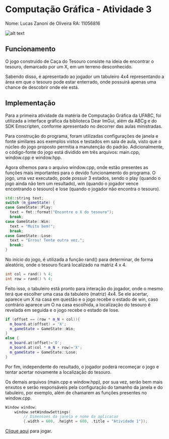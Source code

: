 # Computação Gráfica - Atividade 3

Nome: Lucas Zanoni de Oliveira
RA: 11056816

![alt text](https://www.nattrip.com.br/wp-content/uploads/2017/07/team-building-caca-ao-tesouro-01-1500x430.jpg)

## Funcionamento

O jogo construído de Caça do Tesouro consiste na ideia de encontrar o tesouro, demarcado por um X, em um terreno desconhecido. 

Sabendo disso, é apresentado ao jogador um tabuleiro 4x4 representando a área em que o tesouro pode estar enterrado, onde possuirá apenas uma chance de descobrir onde ele está.

## Implementação

Para a primeira atividade da matéria de Computação Gráfica da UFABC, foi utilizada a interface gráfica da biblioteca Dear ImGui, além da ABCg e do SDK Emscripten, conforme apresentado no decorrer das aulas ministradas.

Para construção do programa, foram utilizadas configurações de janela e fonte similares aos exemplos vistos e testados em sala de aula, visto que o núcleo do jogo proposto permitia a manutenção do padrão. Adicionalmente, o código-fonte do jogo está dividido em três arquivos: main.cpp, window.cpp e window.hpp.

Agora olhemos para o arquivo window.cpp, onde estão presentes as funções mais importantes para o devido funcionamento do programa. O jogo, uma vez executado, pode possuir 3 estados, sendo o play (quando o jogo ainda não tem um resultado), win (quando o jogador vence encontrando o tesouro) e lose (quando o jogador não encontra o tesouro).

```c++
std::string text;
switch (m_gameState) {
case GameState::Play:
  text = fmt::format("Encontre o X do tesouro");
  break;
case GameState::Win:
  text = "Muito bem!";
  break;
case GameState::Lose:
  text = "Errou! Tente outra vez.";
  break;
}
```

No início do jogo, é utilizada a função rand() para determinar, de forma aleatório, onde o tesouro ficará localizado na matriz 4 x 4.

```c++
int col = rand() % 4;
int row = rand() % 4;
```

Feito isso, o tabuleiro está pronto para interação do jogador, onde o mesmo terá que escolher uma casa da tabuleiro (matriz) 4x4. Se ele acertar, aparece um X na casa em questão e o jogo recebe o estado de win, caso contrário aparece um O na casa escolhida, a localização do tesouro é revelada em seguida e o jogo recebe o estado de lose.

```c++
if (offset == (row * m_N + col)){
  m_board.at(offset) = 'X';
  m_gameState = GameState::Win;
}
else {
  m_board.at(offset)='O';
  m_board.at(col * m_N + row)='X';
  m_gameState = GameState::Lose;
}
```

Por fim, independente do resultado, o jogador poderá recomeçar o jogo e tentar acertar novamente a localização do tesouro.

Os demais arquivos (main.cpp e window.hpp), por sua vez, serão bem mais enxutos e serão responsáveis pela configuração do tamanho da janela e do tabuleiro, por exemplo, além de chamarem as funções presentes no window.cpp.

```c++
Window window;
    window.setWindowSettings(
        // Dimensoes da janela e nome da aplicacao
        {.width = 600, .height = 600, .title = "Atividade 1"});
```

[Clique aqui](https://zzanoni.github.io/computacao_grafica/atividade1/abcg/public/index.html) para jogar. 
